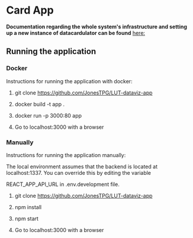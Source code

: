 # Card App

**Documentation regarding the whole system's infrastructure and setting up a new instance of datacardulator can be found** [here:](./misc/docs/INSTALLATION.md)

## Running the application

### Docker

Instructions for running the application with docker:

1. git clone https://github.com/JonesTPG/LUT-dataviz-app

2. docker build -t app .

3. docker run -p 3000:80 app

4. Go to localhost:3000 with a browser

### Manually

Instructions for running the application manually:

The local environment assumes that the backend is located at localhost:1337. You can override this by editing the variable

REACT_APP_API_URL in .env.development file.

1. git clone https://github.com/JonesTPG/LUT-dataviz-app

2. npm install

3. npm start

4. Go to localhost:3000 with a browser
